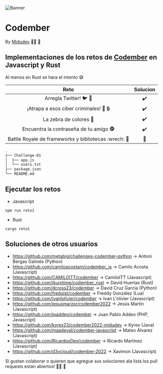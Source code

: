 <img src="https://user-images.githubusercontent.com/92958760/202008443-71b08dcb-bf48-4da9-96c3-9fc7478042e2.png" alt="Banner">

# Codember

By [Midudev](https://github.com/midudev) :man_technologist: :space_invader:

## Implementaciones de los retos de [Codember](https://codember.dev/) en Javascript y Rust

Al menos en Rust se hara el intento :sweat_smile:

|                          Reto                           |      Solucion      |
| :-----------------------------------------------------: | :----------------: |
|            Arregla Twitter! :bird: :wrench:             | :heavy_check_mark: |
|      ¡Atrapa a esos ciber criminales! :cop: :lock:      | :heavy_check_mark: |
|               La zebra de colores :zebra:               | :heavy_check_mark: |
|     Encuentra la contraseña de tu amigo :detective:     | :heavy_check_mark: |
| Battle Royale de frameworks y bibliotecas :wrech: :gun: |     :pushpin:      |

```sh
.
├── Challenge-01
│  ├── app.js
│  └── users.txt
├── package.json
└── README.md
```

## Ejecutar los retos

- Javascript

```
npm run reto1
```

- Rust

```
cargo reto1
```

## Soluciones de otros usuarios

- https://github.com/metabig/challenges-codember-python -> Antoni Bergas Galmés (Python)
- https://github.com/camiloacostam/codember_js -> Camilo Acosta (Javascript)
- https://github.com/CAMILOITT/codember -> CamiloITT (Javascript)
- https://github.com/ikurotime/codember_rust -> David Huertas (Rust)
- https://github.com/dcross23/codember -> David Cruz García (Python)
- https://github.com/fredoist/codember -> Freddy González (Lua)
- https://github.com/ivanlolivier/codember -> Ivan L'olivier (Javascript)
- https://github.com/jesusmarzor/codember2022 -> Jesús Martín (Javascript)
- https://github.com/jpaddeo/codember -> Juan Pablo Addeo (PHP, Javascript)
- https://github.com/kyrex23/codember2022-midudev -> Kyrex (Java)
- https://github.com/maadeval/codember-javascript -> Mateo Álvarez (Javascript)
- https://github.com/RicardoxDev/codember -> Ricardo Martínez (Javascript)
- https://github.com/d3vcloud/codember-2022 -> Xavimon (Javascript)

Si gustan colaborar o quieren que agregue sus soluciones ala lista los pull requests estan abiertos! :man_technologist: :tada:
